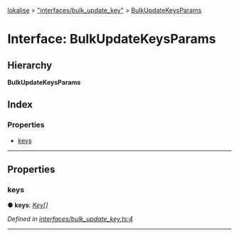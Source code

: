 [lokalise](../README.md) > ["interfaces/bulk_update_key"](../modules/_interfaces_bulk_update_key_.md) > [BulkUpdateKeysParams](../interfaces/_interfaces_bulk_update_key_.bulkupdatekeysparams.md)

# Interface: BulkUpdateKeysParams

## Hierarchy

**BulkUpdateKeysParams**

## Index

### Properties

* [keys](_interfaces_bulk_update_key_.bulkupdatekeysparams.md#keys)

---

## Properties

<a id="keys"></a>

###  keys

**● keys**: *[Key](_interfaces_key_.key.md)[]*

*Defined in [interfaces/bulk_update_key.ts:4](https://github.com/lokalise/node-lokalise-api/blob/324e932/src/interfaces/bulk_update_key.ts#L4)*

___

